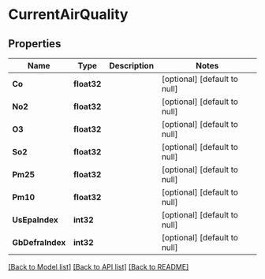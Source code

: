# CurrentAirQuality

## Properties
Name | Type | Description | Notes
------------ | ------------- | ------------- | -------------
**Co** | **float32** |  | [optional] [default to null]
**No2** | **float32** |  | [optional] [default to null]
**O3** | **float32** |  | [optional] [default to null]
**So2** | **float32** |  | [optional] [default to null]
**Pm25** | **float32** |  | [optional] [default to null]
**Pm10** | **float32** |  | [optional] [default to null]
**UsEpaIndex** | **int32** |  | [optional] [default to null]
**GbDefraIndex** | **int32** |  | [optional] [default to null]

[[Back to Model list]](../README.md#documentation-for-models) [[Back to API list]](../README.md#documentation-for-api-endpoints) [[Back to README]](../README.md)


